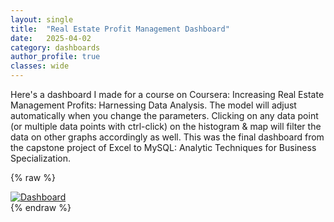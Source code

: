 ```yaml
---
layout: single
title:  "Real Estate Profit Management Dashboard"
date:   2025-04-02
category: dashboards
author_profile: true
classes: wide
---
```

Here's a dashboard I made for a course on Coursera: Increasing Real Estate Management Profits: Harnessing Data Analysis. The model will adjust automatically when you change the parameters. Clicking on any data point (or multiple data points with ctrl-click) on the histogram & map will filter the data on other graphs accordingly as well. This was the final dashboard from the capstone project of Excel to MySQL: Analytic Techniques for Business Specialization.

{% raw %}
<div class='tableauPlaceholder' id='viz1743856539387' style='position: relative'>
  <noscript><a href='#'><img alt='Dashboard ' src='https:&#47;&#47;public.tableau.com&#47;static&#47;images&#47;Wa&#47;WatershedDashboard_17430816568260&#47;Dashboard&#47;1_rss.png' style='border: none' /></a></noscript>
  <object class='tableauViz'  style='display:none;'>
    <param name='host_url' value='https%3A%2F%2Fpublic.tableau.com%2F' />
    <param name='embed_code_version' value='3' />
    <param name='site_root' value='' />
    <param name='name' value='WatershedDashboard_17430816568260&#47;Dashboard' />
    <param name='tabs' value='no' />
    <param name='toolbar' value='yes' />
    <param name='static_image' value='https:&#47;&#47;public.tableau.com&#47;static&#47;images&#47;Wa&#47;WatershedDashboard_17430816568260&#47;Dashboard&#47;1.png' />
    <param name='animate_transition' value='yes' />
    <param name='display_static_image' value='yes' />
    <param name='display_spinner' value='yes' />
    <param name='display_overlay' value='yes' />
    <param name='display_count' value='yes' />
    <param name='language' value='en-US' />
    <param name='filter' value='publish=yes' />
  </object>
</div>
<script type='text/javascript'>
  var divElement = document.getElementById('viz1743856539387');
  var vizElement = divElement.getElementsByTagName('object')[0];
  if ( divElement.offsetWidth > 800 ) { vizElement.style.width='900px';vizElement.style.height='720px';}
  else if ( divElement.offsetWidth > 500 ) { vizElement.style.width='900px';vizElement.style.height='720px';}
  else { vizElement.style.width='80%';vizElement.style.height='3077px';}
  var scriptElement = document.createElement('script');
  scriptElement.src = 'https://public.tableau.com/javascripts/api/viz_v1.js';
  vizElement.parentNode.insertBefore(scriptElement, vizElement);
</script>
{% endraw %}

